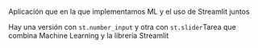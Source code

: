 Aplicación que en la que implementamos ML y el uso de Streamlit juntos

Hay una versión con `st.number_input` y otra con `st.slider`Tarea que combina Machine Learning y la libreria Streamlit
